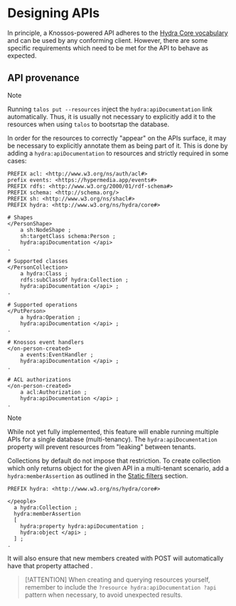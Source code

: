 # Designing APIs

In principle, a Knossos-powered API adheres to the [Hydra Core vocabulary][hydra] and can be used by any conforming client. However, there are some specific requirements which need to be met for the API to behave as expected.

## API provenance

> [!NOTE]
> Running `talos put --resources` inject the `hydra:apiDocumentation` link automatically. Thus, it is usually not necessary to explicitly add it to the resources when using `talos` to bootsrtap the database.

In order for the resources to correctly "appear" on the APIs surface, it may be necessary to explicitly annotate them as being part of it. This is done by adding a `hydra:apiDocumentation` to resources and strictly required in some cases:

```turtle
PREFIX acl: <http://www.w3.org/ns/auth/acl#>
prefix events: <https://hypermedia.app/events#>
PREFIX rdfs: <http://www.w3.org/2000/01/rdf-schema#>
PREFIX schema: <http://schema.org/>
PREFIX sh: <http://www.w3.org/ns/shacl#>
PREFIX hydra: <http://www.w3.org/ns/hydra/core#>

# Shapes
</PersonShape> 
    a sh:NodeShape ;
    sh:targetClass schema:Person ;
    hydra:apiDocumentation </api> 
.

# Supported classes
</PersonCollection>
    a hydra:Class ;
    rdfs:subClassOf hydra:Collection ;
    hydra:apiDocumentation </api> ;
.

# Supported operations
</PutPerson>
    a hydra:Operation ;
    hydra:apiDocumentation </api> ;
.

# Knossos event handlers
</on-person-created>
    a events:EventHandler ;
    hydra:apiDocumentation </api> ;
.

# ACL authorizations
</on-person-created>
    a acl:Authorization ;
    hydra:apiDocumentation </api> ;
.
```

> [!NOTE]
> While not yet fully implemented, this feature will enable running multiple APIs for a single database (multi-tenancy). The `hydra:apiDocumentation` property will prevent resources from "leaking" between tenants.

Collections by default do not impose that restriction. To create collection which only returns object for the given API in a multi-tenant scenario, add a `hydra:memberAssertion` as outlined in the [Static filters](knossos/collections.md#static-filters) section.

```turtle
PREFIX hydra: <http://www.w3.org/ns/hydra/core#>

</people>
  a hydra:Collection ;
  hydra:memberAssertion
  [
    hydra:property hydra:apiDocumentation ;
    hydra:object </api> ;
  ] ;
.
```

It will also ensure that new members created with POST will automatically have that property attached .

> [!ATTENTION]
> When creating and querying resources yourself, remember to include the `?resource hydra:apiDocumentation ?api` pattern when necessary, to avoid unexpected results.

[hydra]: https://www.hydra-cg.com/spec/latest/core/
